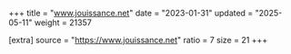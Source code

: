 +++
title = "www.jouissance.net"
date = "2023-01-31"
updated = "2025-05-11"
weight = 21357

[extra]
source = "https://www.jouissance.net"
ratio = 7
size = 21
+++
